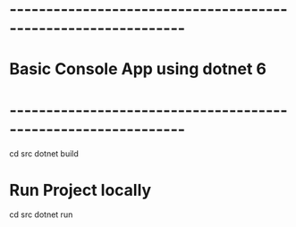# --------------------------------------------------------------
#   Basic Console App using dotnet 6
# --------------------------------------------------------------

cd src
dotnet build

#
# Run Project locally 
cd src
dotnet run

